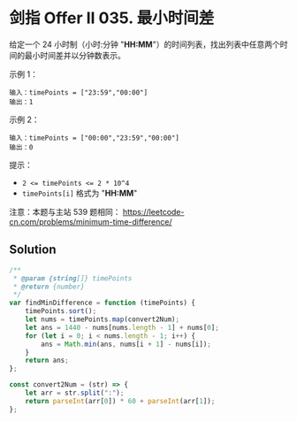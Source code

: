 # 剑指 Offer II 035. 最小时间差

给定一个 24 小时制（小时:分钟 "**HH:MM**"）的时间列表，找出列表中任意两个时间的最小时间差并以分钟数表示。

示例 1：

```
输入：timePoints = ["23:59","00:00"]
输出：1
```

示例 2：

```
输入：timePoints = ["00:00","23:59","00:00"]
输出：0
```

提示：

-   `2 <= timePoints <= 2 * 10^4`
-   `timePoints[i]` 格式为 "**HH:MM**"

注意：本题与主站 539 题相同： https://leetcode-cn.com/problems/minimum-time-difference/

## Solution

```js
/**
 * @param {string[]} timePoints
 * @return {number}
 */
var findMinDifference = function (timePoints) {
    timePoints.sort();
    let nums = timePoints.map(convert2Num);
    let ans = 1440 - nums[nums.length - 1] + nums[0];
    for (let i = 0; i < nums.length - 1; i++) {
        ans = Math.min(ans, nums[i + 1] - nums[i]);
    }
    return ans;
};

const convert2Num = (str) => {
    let arr = str.split(":");
    return parseInt(arr[0]) * 60 + parseInt(arr[1]);
};
```
